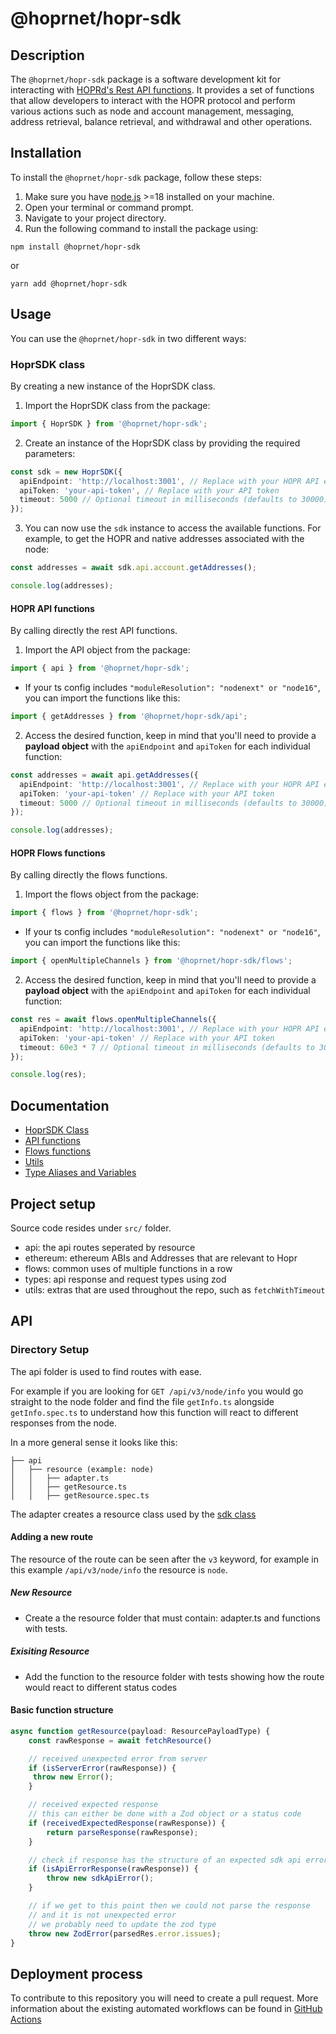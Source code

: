 # @hoprnet/hopr-sdk

## Description

The `@hoprnet/hopr-sdk` package is a software development kit for interacting with [HOPRd's Rest API functions](https://docs.hoprnet.org/developers/rest-api).
It provides a set of functions that allow developers to interact with the HOPR protocol and perform various actions such as node and account management, messaging, address retrieval, balance retrieval, and withdrawal and other operations.

## Installation

To install the `@hoprnet/hopr-sdk` package, follow these steps:

1. Make sure you have [node.js](https://nodejs.org) >=18 installed on your machine.
2. Open your terminal or command prompt.
3. Navigate to your project directory.
4. Run the following command to install the package using:

```shell
npm install @hoprnet/hopr-sdk
```

or

```shell
yarn add @hoprnet/hopr-sdk
```

## Usage

You can use the `@hoprnet/hopr-sdk` in two different ways:

### HoprSDK class

By creating a new instance of the HoprSDK class.

1. Import the HoprSDK class from the package:

```ts
import { HoprSDK } from '@hoprnet/hopr-sdk';
```

2. Create an instance of the HoprSDK class by providing the required parameters:

```ts
const sdk = new HoprSDK({
  apiEndpoint: 'http://localhost:3001', // Replace with your HOPR API endopoint.
  apiToken: 'your-api-token', // Replace with your API token
  timeout: 5000 // Optional timeout in milliseconds (defaults to 30000)
});
```

3. You can now use the `sdk` instance to access the available functions. For example, to get the HOPR and native addresses associated with the node:

```ts
const addresses = await sdk.api.account.getAddresses();

console.log(addresses);
```

#### HOPR API functions

By calling directly the rest API functions.

1. Import the API object from the package:

```ts
import { api } from '@hoprnet/hopr-sdk';
```

- If your ts config includes `"moduleResolution": "nodenext" or "node16"`, you can import the functions like this:

```ts
import { getAddresses } from '@hoprnet/hopr-sdk/api';
```

2. Access the desired function, keep in mind that you'll need to provide a **payload object** with the `apiEndpoint` and `apiToken` for each individual function:

```ts
const addresses = await api.getAddresses({
  apiEndpoint: 'http://localhost:3001', // Replace with your HOPR API endopoint
  apiToken: 'your-api-token' // Replace with your API token
  timeout: 5000 // Optional timeout in milliseconds (defaults to 30000)
});

console.log(addresses);
```

#### HOPR Flows functions

By calling directly the flows functions.

1. Import the flows object from the package:

```ts
import { flows } from '@hoprnet/hopr-sdk';
```

- If your ts config includes `"moduleResolution": "nodenext" or "node16"`, you can import the functions like this:

```ts
import { openMultipleChannels } from '@hoprnet/hopr-sdk/flows';
```

2. Access the desired function, keep in mind that you'll need to provide a **payload object** with the `apiEndpoint` and `apiToken` for each individual function:

```ts
const res = await flows.openMultipleChannels({
  apiEndpoint: 'http://localhost:3001', // Replace with your HOPR API endopoint
  apiToken: 'your-api-token' // Replace with your API token
  timeout: 60e3 * 7 // Optional timeout in milliseconds (defaults to 30000) | This function takes really long
});

console.log(res);
```

## Documentation

- [HoprSDK Class](https://github.com/hoprnet/hopr-sdk/blob/docs/docs/classes/HoprSDK.md)
- [API functions](https://github.com/hoprnet/hopr-sdk/blob/docs/docs/modules/api.md)
- [Flows functions](https://github.com/hoprnet/hopr-sdk/blob/docs/docs/modules/flows.md)
- [Utils](https://github.com/hoprnet/hopr-sdk/blob/docs/docs/modules/utils.md)
- [Type Aliases and Variables](https://github.com/hoprnet/hopr-sdk/blob/docs/docs/modules.md)

## Project setup

Source code resides under `src/` folder.

- api: the api routes seperated by resource
- ethereum: ethereum ABIs and Addresses that are relevant to Hopr
- flows: common uses of multiple functions in a row
- types: api response and request types using zod
- utils: extras that are used throughout the repo, such as `fetchWithTimeout`

## API

### Directory Setup

The api folder is used to find routes with ease.

For example if you are looking for `GET /api/v3/node/info` you would go straight
to the node folder and find the file `getInfo.ts` alongside `getInfo.spec.ts` to
understand how this function will react to different responses from the node.

In a more general sense it looks like this:

```
├── api
│   ├── resource (example: node)
│   │   ├── adapter.ts
│   │   ├── getResource.ts
│   │   ├── getResource.spec.ts
```

The adapter creates a resource class used by the [sdk class](./sdk.ts)

#### Adding a new route

The resource of the route can be seen after the `v3` keyword, for example in this example `/api/v3/node/info` the resource is `node`.

##### New Resource

- Create a the resource folder that must contain: adapter.ts and functions with tests.

##### Exisiting Resource

- Add the function to the resource folder with tests showing how the route would react to
  different status codes

#### Basic function structure

```Typescript
async function getResource(payload: ResourcePayloadType) {
    const rawResponse = await fetchResource()

    // received unexpected error from server
    if (isServerError(rawResponse)) {
     throw new Error();
    }

    // received expected response
    // this can either be done with a Zod object or a status code
    if (receivedExpectedResponse(rawResponse)) {
        return parseResponse(rawResponse);
    }

    // check if response has the structure of an expected sdk api error
    if (isApiErrorResponse(rawResponse)) {
        throw new sdkApiError();
    }

    // if we get to this point then we could not parse the response
    // and it is not unexpected error
    // we probably need to update the zod type
    throw new ZodError(parsedRes.error.issues);
}
```

## Deployment process

To contribute to this repository you will need to create a pull request. More information about the existing automated workflows can be found in [GitHub Actions](./.github/workflows/README.md)
